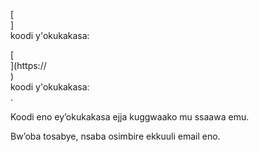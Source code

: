 [<br host>]<br action>koodi y'okukakasa:<br code>

[<br host>](https://<br host>)<br action>koodi y'okukakasa:<br code>.

Koodi eno ey’okukakasa ejja kuggwaako mu ssaawa emu.

Bw’oba ​​tosabye, nsaba osimbire ekkuuli email eno.
